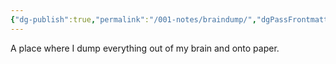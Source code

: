```yaml
---
{"dg-publish":true,"permalink":"/001-notes/braindump/","dgPassFrontmatter":true,"noteIcon":""}
---
```



A place where I dump everything out of my brain and onto paper. 